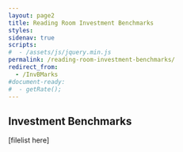 ```yaml
---
layout: page2
title: Reading Room Investment Benchmarks
styles:
sidenav: true
scripts:
#  - /assets/js/jquery.min.js
permalink: /reading-room-investment-benchmarks/
redirect_from:
  - /InvBMarks
#document-ready:
#  - getRate();
---
```


## Investment Benchmarks

[filelist here]
<!-- CONTENT END -->
